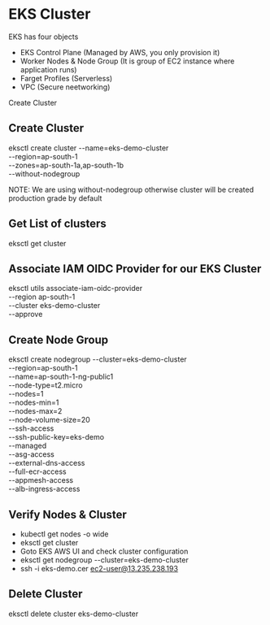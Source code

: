 # EKS Cluster

EKS has four objects
- EKS Control Plane (Managed by AWS, you only provision it)
- Worker Nodes & Node Group (It is group of EC2 instance where application runs)
- Farget Profiles (Serverless)
- VPC (Secure neetworking)

Create Cluster

## Create Cluster
eksctl create cluster --name=eks-demo-cluster \
                      --region=ap-south-1 \
                      --zones=ap-south-1a,ap-south-1b \
                      --without-nodegroup 

NOTE:  We are using without-nodegroup otherwise cluster will be created production grade by default

## Get List of clusters
eksctl get cluster           

## Associate IAM OIDC Provider for our EKS Cluster

eksctl utils associate-iam-oidc-provider \
    --region ap-south-1 \
    --cluster eks-demo-cluster \
    --approve

## Create Node Group

eksctl create nodegroup --cluster=eks-demo-cluster \
                       --region=ap-south-1 \
                       --name=ap-south-1-ng-public1 \
                       --node-type=t2.micro \
                       --nodes=1 \
                       --nodes-min=1 \
                       --nodes-max=2 \
                       --node-volume-size=20 \
                       --ssh-access \
                       --ssh-public-key=eks-demo \
                       --managed \
                       --asg-access \
                       --external-dns-access \
                       --full-ecr-access \
                       --appmesh-access \
                       --alb-ingress-access 

## Verify Nodes & Cluster

- kubectl get nodes -o wide
- eksctl get cluster           
- Goto EKS AWS UI and check cluster configuration
- eksctl get nodegroup --cluster=eks-demo-cluster
- ssh -i eks-demo.cer ec2-user@13.235.238.193

## Delete Cluster
eksctl delete cluster eks-demo-cluster
